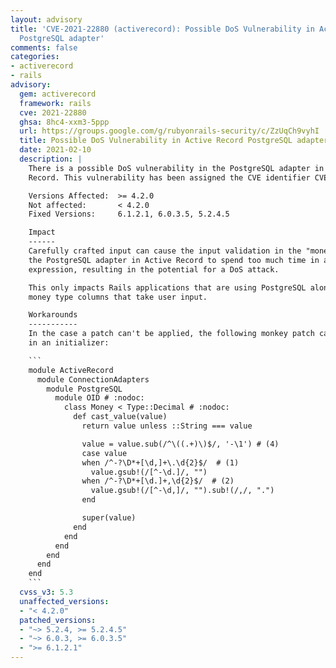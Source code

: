 ```yaml
---
layout: advisory
title: 'CVE-2021-22880 (activerecord): Possible DoS Vulnerability in Active Record
  PostgreSQL adapter'
comments: false
categories:
- activerecord
- rails
advisory:
  gem: activerecord
  framework: rails
  cve: 2021-22880
  ghsa: 8hc4-xxm3-5ppp
  url: https://groups.google.com/g/rubyonrails-security/c/ZzUqCh9vyhI
  title: Possible DoS Vulnerability in Active Record PostgreSQL adapter
  date: 2021-02-10
  description: |
    There is a possible DoS vulnerability in the PostgreSQL adapter in Active
    Record. This vulnerability has been assigned the CVE identifier CVE-2021-22880.

    Versions Affected:  >= 4.2.0
    Not affected:       < 4.2.0
    Fixed Versions:     6.1.2.1, 6.0.3.5, 5.2.4.5

    Impact
    ------
    Carefully crafted input can cause the input validation in the "money" type of
    the PostgreSQL adapter in Active Record to spend too much time in a regular
    expression, resulting in the potential for a DoS attack.

    This only impacts Rails applications that are using PostgreSQL along with
    money type columns that take user input.

    Workarounds
    -----------
    In the case a patch can't be applied, the following monkey patch can be used
    in an initializer:

    ```
    module ActiveRecord
      module ConnectionAdapters
        module PostgreSQL
          module OID # :nodoc:
            class Money < Type::Decimal # :nodoc:
              def cast_value(value)
                return value unless ::String === value

                value = value.sub(/^\((.+)\)$/, '-\1') # (4)
                case value
                when /^-?\D*+[\d,]+\.\d{2}$/  # (1)
                  value.gsub!(/[^-\d.]/, "")
                when /^-?\D*+[\d.]+,\d{2}$/  # (2)
                  value.gsub!(/[^-\d,]/, "").sub!(/,/, ".")
                end

                super(value)
              end
            end
          end
        end
      end
    end
    ```
  cvss_v3: 5.3
  unaffected_versions:
  - "< 4.2.0"
  patched_versions:
  - "~> 5.2.4, >= 5.2.4.5"
  - "~> 6.0.3, >= 6.0.3.5"
  - ">= 6.1.2.1"
---
```

